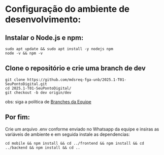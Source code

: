 # Configuração do ambiente de desenvolvimento:

## Instalar o Node.js e npm:

```
sudo apt update && sudo apt install -y nodejs npm
node -v && npm -v
```
## Clone o repositório e crie uma branch de dev

```
git clone https://github.com/mdsreq-fga-unb/2025.1-T01-SeuPontoDigital.git
cd 2025.1-T01-SeuPontoDigital/
git checkout -b dev origin/dev
```
obs: siga a política de [Branches da Equipe](https://mdsreq-fga-unb.github.io/2025.1-T01-SeuPontoDigital/guias/branches/)

## Por fim:

Crie um arquivo .env conforme enviado no Whatsapp da equipe e insiras as variáveis de ambiente e em seguida instale as dependencias:

```
cd mobile && npm install && cd ../frontend && npm install && cd ../backend && npm install && cd ..

```
